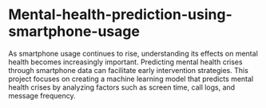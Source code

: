 # Mental-health-prediction-using-smartphone-usage
As smartphone usage continues to rise, understanding its effects on mental health becomes increasingly important. Predicting mental health crises through smartphone data can facilitate early intervention strategies. This project focuses on creating a machine learning model that predicts mental health crises by analyzing factors such as screen time, call logs, and message frequency.

